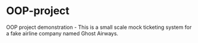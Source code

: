 # OOP-project
OOP project demonstration - This is a small scale mock ticketing system for a fake airline company named Ghost Airways.
